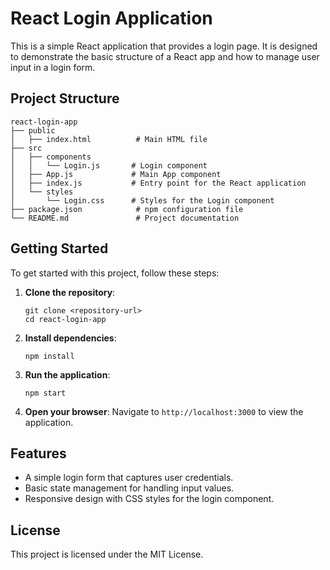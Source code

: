 # React Login Application

This is a simple React application that provides a login page. It is designed to demonstrate the basic structure of a React app and how to manage user input in a login form.

## Project Structure

```
react-login-app
├── public
│   ├── index.html          # Main HTML file
├── src
│   ├── components
│   │   └── Login.js       # Login component
│   ├── App.js             # Main App component
│   ├── index.js           # Entry point for the React application
│   └── styles
│       └── Login.css      # Styles for the Login component
├── package.json            # npm configuration file
└── README.md               # Project documentation
```

## Getting Started

To get started with this project, follow these steps:

1. **Clone the repository**:
   ```
   git clone <repository-url>
   cd react-login-app
   ```

2. **Install dependencies**:
   ```
   npm install
   ```

3. **Run the application**:
   ```
   npm start
   ```

4. **Open your browser**:
   Navigate to `http://localhost:3000` to view the application.

## Features

- A simple login form that captures user credentials.
- Basic state management for handling input values.
- Responsive design with CSS styles for the login component.

## License

This project is licensed under the MIT License.